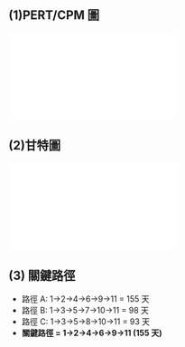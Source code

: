 ## (1)PERT/CPM 圖
![PERT](PERT_CPM.pdf)

## (2)甘特圖
![Gantt](Gantt.pdf)

## (3) 關鍵路徑
- 路徑 A: 1→2→4→6→9→11 = 155 天
- 路徑 B: 1→3→5→7→10→11 = 98 天
- 路徑 C: 1→3→5→8→10→11 = 93 天
- **關鍵路徑 = 1→2→4→6→9→11 (155 天)**
